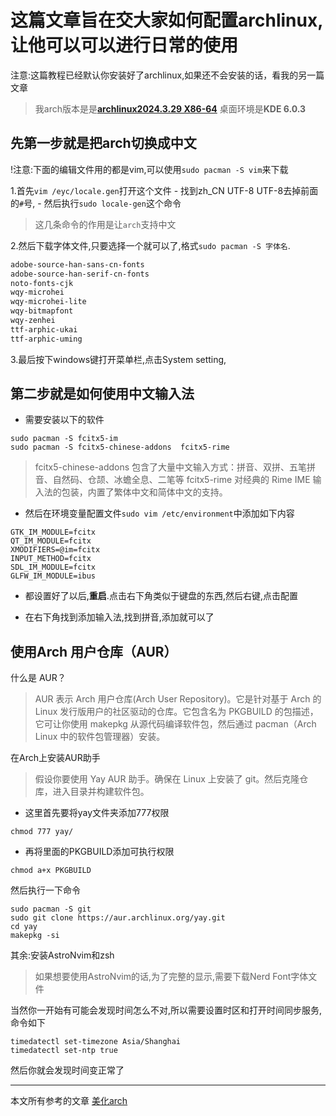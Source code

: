 # 这篇文章旨在交大家如何配置archlinux,让他可以可以进行日常的使用

注意:这篇教程已经默认你安装好了archlinux,如果还不会安装的话，看我的另一篇文章

> 我arch版本是是[**archlinux2024.3.29 X86-64**](https://mirrors.aliyun.com/archlinux/iso/2024.03.29/archlinux-2024.03.29-x86_64.iso?spm=a2c6h.25603864.0.0.19cb51c4H2mObT)
> 桌面环境是**KDE 6.0.3**

## 先第一步就是把arch切换成中文

!注意:下面的编辑文件用的都是vim,可以使用`sudo pacman -S vim`来下载

1.首先`vim /eyc/locale.gen`打开这个文件
    - 找到zh_CN UTF-8 UTF-8去掉前面的`#`号,
    - 然后执行`sudo locale-gen`这个命令

> 这几条命令的作用是让`arch`支持中文

2.然后下载字体文件,只要选择一个就可以了,格式`sudo pacman -S 字体名`.

```txt
adobe-source-han-sans-cn-fonts
adobe-source-han-serif-cn-fonts
noto-fonts-cjk
wqy-microhei
wqy-microhei-lite
wqy-bitmapfont
wqy-zenhei
ttf-arphic-ukai
ttf-arphic-uming
```

3.最后按下windows键打开菜单栏,点击System setting,

## 第二步就是如何使用中文输入法

- 需要安装以下的软件

```shell
sudo pacman -S fcitx5-im
sudo pacman -S fcitx5-chinese-addons  fcitx5-rime
```

> fcitx5-chinese-addons 包含了大量中文输入方式：拼音、双拼、五笔拼音、自然码、仓颉、冰蟾全息、二笔等
fcitx5-rime 对经典的 Rime IME 输入法的包装，内置了繁体中文和简体中文的支持。

- 然后在环境变量配置文件`sudo vim /etc/environment`中添加如下内容

```shell
GTK_IM_MODULE=fcitx
QT_IM_MODULE=fcitx
XMODIFIERS=@im=fcitx
INPUT_METHOD=fcitx
SDL_IM_MODULE=fcitx
GLFW_IM_MODULE=ibus
```

- 都设置好了以后,**重启**.点击右下角类似于键盘的东西,然后右键,点击配置

- 在右下角找到添加输入法,找到拼音,添加就可以了

## 使用Arch 用户仓库（AUR）

什么是 AUR？

> AUR 表示 Arch 用户仓库(Arch User Repository)。它是针对基于 Arch 的 Linux 发行版用户的社区驱动的仓库。它包含名为 PKGBUILD 的包描述，它可让你使用 makepkg 从源代码编译软件包，然后通过 pacman（Arch Linux 中的软件包管理器）安装。

在Arch上安装AUR助手

> 假设你要使用 Yay AUR 助手。确保在 Linux 上安装了 git。然后克隆仓库，进入目录并构建软件包。

- 这里首先要将yay文件夹添加777权限

```shell
chmod 777 yay/
```

- 再将里面的PKGBUILD添加可执行权限

```shell
chmod a+x PKGBUILD
```

然后执行一下命令

```shell
sudo pacman -S git
sudo git clone https://aur.archlinux.org/yay.git
cd yay
makepkg -si
```

其余:安装AstroNvim和zsh
>如果想要使用AstroNvim的话,为了完整的显示,需要下载Nerd Font字体文件

当然你一开始有可能会发现时间怎么不对,所以需要设置时区和打开时间同步服务,命令如下

```shell
timedatectl set-timezone Asia/Shanghai
timedatectl set-ntp true
```

然后你就会发现时间变正常了

---

本文所有参考的文章
[美化arch](https://www.cnblogs.com/Junglezt/p/16927100.html)
